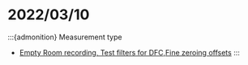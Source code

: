 # 2022/03/10
:::{admonition} Measurement type
- [Empty Room recording, Test filters for DFC,Fine zeroing offsets](../Measurements/20220310.md)
:::


